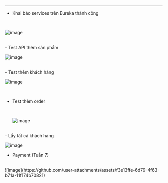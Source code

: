 



------------------------------------------------------------------------------------------------------------------------------------------------------------------------------------------------------------------------------------------------------------------------------------------------------------------------------------------------------------------------------------------------------------------------------------------------------------------------------------------------------------------------------------------------------------------------------------------------------------------------------------------------------------
<div></div>

- Khai báo services trên Eureka thành công
<br>

![image](https://github.com/user-attachments/assets/a4416e83-f6c6-4670-8cae-a92d5b54a0aa)

<br>
- Test API thêm sản phẩm

<br>

![image](https://github.com/user-attachments/assets/e009d0fb-fa76-4900-b927-0672d339b84b)

<br>
- Test thêm khách hàng
<br>

![image](https://github.com/user-attachments/assets/6f49fd7d-b4a1-49c0-9967-a2b70da7140b)

<br>

- Test thêm order

  <br>
  
  ![image](https://github.com/user-attachments/assets/c2483af8-b99d-4ddc-a516-faea3e68d447)
  
<br>
  - Lấy tất cả khách hàng
  <br>
  
  ![image](https://github.com/user-attachments/assets/5b87f4cf-65f4-4173-9913-bb360f1ab299)
<br>
  - Payment (Tuần 7)
<br>
![image](https://github.com/user-attachments/assets/f3e13ffe-6d79-4f63-b71a-11f174b70821)

    

    







